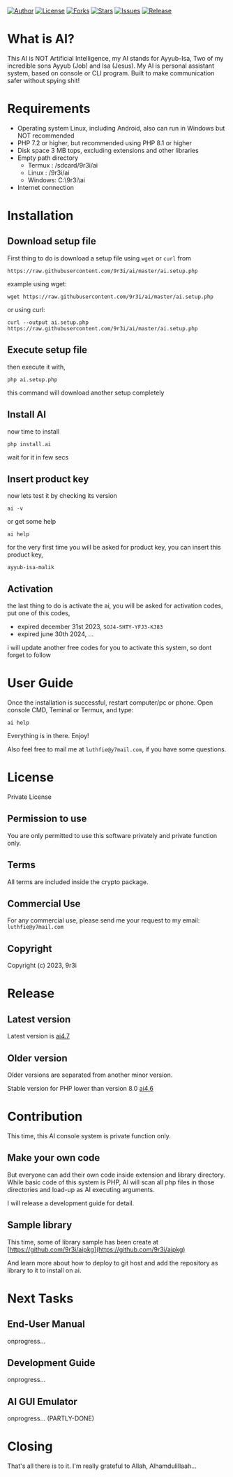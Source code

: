 
[![Author](https://img.shields.io/badge/author-9r3i-lightgrey.svg)](https://github.com/9r3i)
[![License](https://img.shields.io/badge/license-Private_License-green.svg)](https://github.com/9r3i/ai/blob/master/license.txt)
[![Forks](https://img.shields.io/github/forks/9r3i/ai.svg)](https://github.com/9r3i/ai/network)
[![Stars](https://img.shields.io/github/stars/9r3i/ai.svg)](https://github.com/9r3i/ai/stargazers)
[![Issues](https://img.shields.io/github/issues/9r3i/ai.svg)](https://github.com/9r3i/ai/issues)
[![Release](https://img.shields.io/github/release/9r3i/ai.svg)](https://github.com/9r3i/ai/releases)


# What is AI?
This AI is NOT Artificial Intelligence, my AI stands for Ayyub-Isa, Two of my incredible sons Ayyub (Job) and Isa (Jesus).
My AI is personal assistant system, based on console or CLI program. Built to make communication safer without spying shit!


# Requirements
- Operating system Linux, including Android, also can run in Windows but NOT recommended
- PHP 7.2 or higher, but recommended using PHP 8.1 or higher
- Disk space 3 MB tops, excluding extensions and other libraries
- Empty path directory
  - Termux : /sdcard/9r3i/ai
  - Linux  : /9r3i/ai
  - Windows: C:\9r3i\ai
- Internet connection


# Installation
## Download setup file
First thing to do is download a setup file using ```wget``` or ```curl``` from
```
https://raw.githubusercontent.com/9r3i/ai/master/ai.setup.php
```

example using wget:
```
wget https://raw.githubusercontent.com/9r3i/ai/master/ai.setup.php
```
or using curl:
```
curl --output ai.setup.php https://raw.githubusercontent.com/9r3i/ai/master/ai.setup.php
```

## Execute setup file
then execute it with,
```
php ai.setup.php
```
this command will download another setup completely

## Install AI
now time to install
```
php install.ai
```
wait for it in few secs

## Insert product key
now lets test it by checking its version
```
ai -v
```
or get some help
```
ai help
```
for the very first time you will be asked for product key, you can insert this product key,
```
ayyub-isa-malik
```

## Activation
the last thing to do is activate the ai, you will be asked for activation codes, put one of this codes,
- expired december 31st 2023, ```SOJ4-SHTY-YFJ3-KJ83```
- expired june 30th 2024, ...

i will update another free codes for you to activate this system, so dont forget to follow


# User Guide
Once the installation is successful, restart computer/pc or phone. Open console CMD, Teminal or Termux, and type:
```
ai help
```
Everything is in there. Enjoy!

Also feel free to mail me at ```luthfie@y7mail.com```, if you have some questions.


# License
Private License

## Permission to use
You are only permitted to use this software privately and private function only.

## Terms
All terms are included inside the crypto package.

## Commercial Use
For any commercial use, please send me your request to my email:
```luthfie@y7mail.com```

## Copyright
Copyright (c) 2023, 9r3i


# Release
## Latest version
Latest version is [ai4.7](https://github.com/9r3i/ai/releases)

## Older version
Older versions are separated from another minor version.

Stable version for PHP lower than version 8.0 [ai4.6](https://github.com/9r3i/ai4.6)


# Contribution
This time, this AI console system is private function only.

## Make your own code
But everyone can add their own code inside extension and library directory. While basic code of this system is PHP, AI will scan all php files in those directories and load-up as AI executing arguments.

I will release a development guide for detail.

## Sample library
This time, some of library sample has been create at [https://github.com/9r3i/aipkg](https://github.com/9r3i/aipkg)

And learn more about how to deploy to git host and add the repository as library to it to install on ai.


# Next Tasks
## End-User Manual
onprogress...

## Development Guide
onprogress...

## AI GUI Emulator
onprogress... (PARTLY-DONE)


# Closing
That's all there is to it. I'm really grateful to Allah, Alhamdulillaah...


